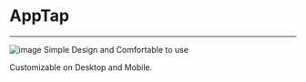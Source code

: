 # AppTap
<hr>

![image](https://user-images.githubusercontent.com/76860203/131157832-bf80219e-5a4a-4acb-a754-2e367d82953a.png)
Simple Design and Comfortable to use

Customizable on Desktop and Mobile.
